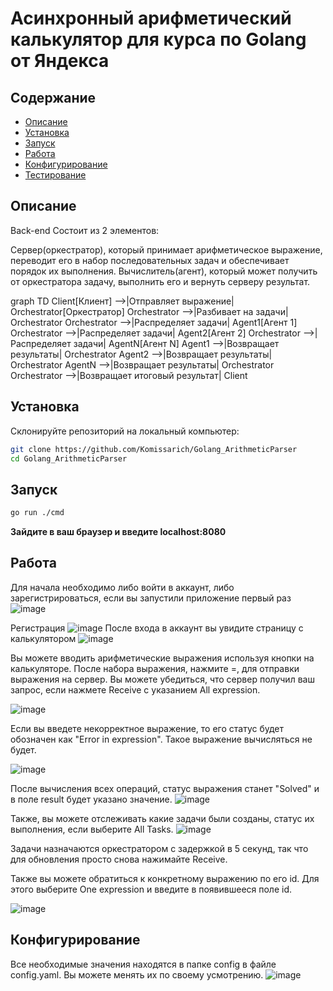 # Асинхронный арифметический калькулятор для курса по Golang от Яндекса

## Содержание
- [Описание](#Описание)
- [Установка](#установка)
- [Запуск](#запуск)
- [Работа](#Работа)
- [Конфигурирование](#Конфигурирование)
- [Тестирование](#Тестирование)


## Описание

Back-end
Состоит из 2 элементов:

Сервер(оркестратор), который принимает арифметическое выражение, переводит его в набор последовательных задач и обеспечивает порядок их выполнения.
Вычислитель(агент), который может получить от оркестратора задачу, выполнить его и вернуть серверу результат.


graph TD
    Client[Клиент] -->|Отправляет выражение| Orchestrator[Оркестратор]
    Orchestrator -->|Разбивает на задачи| Orchestrator
    Orchestrator -->|Распределяет задачи| Agent1[Агент 1]
    Orchestrator -->|Распределяет задачи| Agent2[Агент 2]
    Orchestrator -->|Распределяет задачи| AgentN[Агент N]
    Agent1 -->|Возвращает результаты| Orchestrator
    Agent2 -->|Возвращает результаты| Orchestrator
    AgentN -->|Возвращает результаты| Orchestrator
    Orchestrator -->|Возвращает итоговый результат| Client

## Установка

Склонируйте репозиторий на локальный компьютер:

```bash
git clone https://github.com/Komissarich/Golang_ArithmeticParser
cd Golang_ArithmeticParser
```

## Запуск

```bash
go run ./cmd
```
**Зайдите в ваш браузер и введите localhost:8080**

## Работа
Для начала необходимо либо войти в аккаунт, либо зарегистрироваться, если вы запустили приложение первый раз
![image](https://github.com/user-attachments/assets/c9c01192-c00f-4fdd-867f-e96e6bfcd505)

Регистрация
![image](https://github.com/user-attachments/assets/963ebf0a-b5c5-499d-863c-58ad7d4502a5)
После входа в аккаунт вы увидите страницу с калькулятором
![image](https://github.com/user-attachments/assets/41c5d3a6-1a5d-417f-924d-57f819762d6f)

Вы можете вводить арифметические выражения используя кнопки на калькуляторе. После набора выражения, нажмите =, для отправки выражения на сервер.
Вы можете убедиться, что сервер получил ваш запрос, если нажмете Receive с указанием All expression. 

![image](https://github.com/user-attachments/assets/6392f91d-adb5-4c9e-9069-a3ebdd8c1d24)


Если вы введете некорректное выражение, то его статус будет обозначен как "Error in expression". Такое выражение вычисляться не будет.

![image](https://github.com/user-attachments/assets/c5e05ec5-fc26-42be-b75e-18583ac4ea3b)


После вычисления всех операций, статус выражения станет "Solved" и в поле result будет указано значение.
![image](https://github.com/user-attachments/assets/c5726535-ff61-4037-9fc2-d23e3b1501be)


Также, вы можете отслеживать какие задачи были созданы, статус их выполнения, если выберите All Tasks.
![image](https://github.com/user-attachments/assets/3aa0a20a-3c5a-413a-b629-3e08dbb4089b)


Задачи назначаются оркестратором с задержкой в 5 секунд, так что для обновления просто снова нажимайте Receive.

Также вы можете обратиться к конкретному выражению по его id. 
Для этого выберите One expression и введите в появившееся поле id.

![image](https://github.com/user-attachments/assets/55986c08-475d-4266-8d7c-ae773568aa03)


## Конфигурирование
Все необходимые значения находятся в папке config в файле config.yaml. Вы можете менять их по своему усмотрению.
![image](https://github.com/user-attachments/assets/c1df1203-4e3e-4168-909c-2855f84b43f9)
